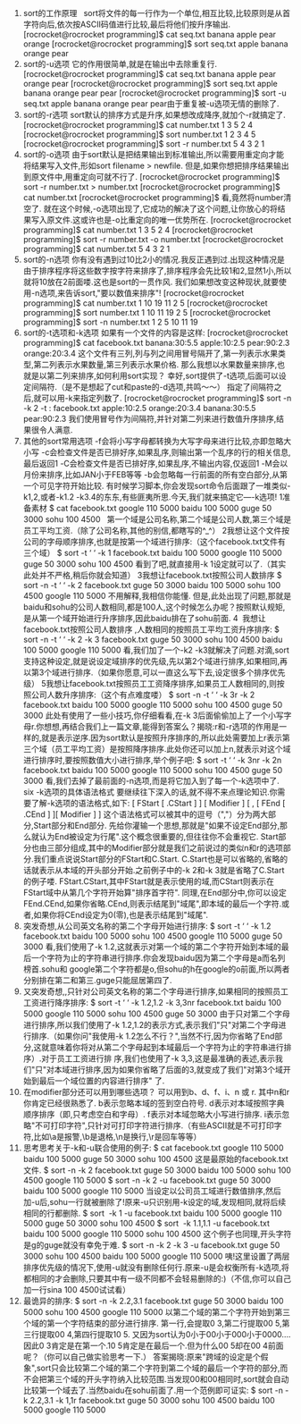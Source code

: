 1. sort的工作原理
 
sort将文件的每一行作为一个单位,相互比较,比较原则是从首字符向后,依次按ASCII码值进行比较,最后将他们按升序输出.
[rocrocket@rocrocket programming]$ cat seq.txt
banana
apple
pear
orange
[rocrocket@rocrocket programming]$ sort seq.txt
apple
banana
orange
pear
2. sort的-u选项
它的作用很简单,就是在输出中去除重复行.
[rocrocket@rocrocket programming]$ cat seq.txt
banana
apple
pear
orange
pear
[rocrocket@rocrocket programming]$ sort seq.txt
apple
banana
orange
pear
pear
[rocrocket@rocrocket programming]$ sort -u seq.txt
apple
banana
orange
pear
pear由于重复被-u选项无情的删除了.
3. sort的-r选项
sort默认的排序方式是升序,如果想改成降序,就加个-r就搞定了.
[rocrocket@rocrocket programming]$ cat number.txt
	1
	3
	5
	2
	4
[rocrocket@rocrocket programming]$ sort number.txt
	1
	2
	3
	4
	5
[rocrocket@rocrocket programming]$ sort -r number.txt
	5
	4
	3
	2
	1
4. sort的-o选项
由于sort默认是把结果输出到标准输出,所以需要用重定向才能将结果写入文件,形如sort filename > newfile.
但是,如果你想把排序结果输出到原文件中,用重定向可就不行了.
[rocrocket@rocrocket programming]$ sort -r number.txt > number.txt
[rocrocket@rocrocket programming]$ cat number.txt
[rocrocket@rocrocket programming]$
看,竟然将number清空了.
就在这个时候,-o选项出现了,它成功的解决了这个问题,让你放心的将结果写入原文件.这或许也是-o比重定向的唯一优势所在.
[rocrocket@rocrocket programming]$ cat number.txt
	1
	3
	5
	2
	4
[rocrocket@rocrocket programming]$ sort -r number.txt -o number.txt
[rocrocket@rocrocket programming]$ cat number.txt
	5
	4
	3
	2
	1
5. sort的-n选项
你有没有遇到过10比2小的情况.我反正遇到过.出现这种情况是由于排序程序将这些数字按字符来排序了,排序程序会先比较1和2,显然1小,所以就将10放在2前面喽.这也是sort的一贯作风.
我们如果想改变这种现状,就要使用-n选项,来告诉sort,"要以数值来排序"!
[rocrocket@rocrocket programming]$ cat number.txt
	1
	10
	19
	11
	2
	5
[rocrocket@rocrocket programming]$ sort number.txt
	1
	10
	11
	19
	2
	5
[rocrocket@rocrocket programming]$ sort -n number.txt
	1
	2
	5
	10
	11
	19
6. sort的-t选项和-k选项
如果有一个文件的内容是这样:
[rocrocket@rocrocket programming]$ cat facebook.txt
banana:30:5.5
apple:10:2.5
pear:90:2.3
orange:20:3.4
这个文件有三列,列与列之间用冒号隔开了,第一列表示水果类型,第二列表示水果数量,第三列表示水果价格.
那么我想以水果数量来排序,也就是以第二列来排序,如何利用sort实现？
幸好,sort提供了-t选项,后面可以设定间隔符.（是不是想起了cut和paste的-d选项,共鸣～～）
指定了间隔符之后,就可以用-k来指定列数了.
[rocrocket@rocrocket programming]$ sort -n -k 2 -t : facebook.txt
apple:10:2.5
orange:20:3.4
banana:30:5.5
pear:90:2.3
我们使用冒号作为间隔符,并针对第二列来进行数值升序排序,结果很令人满意.
7. 其他的sort常用选项
-f会将小写字母都转换为大写字母来进行比较,亦即忽略大小写
-c会检查文件是否已排好序,如果乱序,则输出第一个乱序的行的相关信息,最后返回1
-C会检查文件是否已排好序,如果乱序,不输出内容,仅返回1
-M会以月份来排序,比如JAN小于FEB等等
-b会忽略每一行前面的所有空白部分,从第一个可见字符开始比较.
有时候学习脚本,你会发现sort命令后面跟了一堆类似-k1,2,或者-k1.2 -k3.4的东东,有些匪夷所思.今天,我们就来搞定它—-k选项!
1准备素材
$ cat facebook.txt
google 110 5000
baidu 100 5000
guge 50 3000
sohu 100 4500
 
第一个域是公司名称,第二个域是公司人数,第三个域是员工平均工资.（除了公司名称,其他的别信,都瞎写的^_^）
2我想让这个文件按公司的字母顺序排序,也就是按第一个域进行排序:（这个facebook.txt文件有三个域）
$ sort -t ‘ ‘ -k 1 facebook.txt
baidu 100 5000
google 110 5000
guge 50 3000
sohu 100 4500
看到了吧,就直接用-k 1设定就可以了.（其实此处并不严格,稍后你就会知道）
3我想让facebook.txt按照公司人数排序
$ sort -n -t ‘ ‘ -k 2 facebook.txt
guge 50 3000
baidu 100 5000
sohu 100 4500
google 110 5000
不用解释,我相信你能懂.
但是,此处出现了问题,那就是baidu和sohu的公司人数相同,都是100人,这个时候怎么办呢？按照默认规矩,是从第一个域开始进行升序排序,因此baidu排在了sohu前面.
4  我想让facebook.txt按照公司人数排序 ,人数相同的按照员工平均工资升序排序:
$ sort -n -t ‘ ‘ -k 2 -k 3 facebook.txt
guge 50 3000
sohu 100 4500
baidu 100 5000
google 110 5000
看,我们加了一个-k2 -k3就解决了问题.对滴,sort支持这种设定,就是说设定域排序的优先级,先以第2个域进行排序,如果相同,再以第3个域进行排序.（如果你愿意,可以一直这么写下去,设定很多个排序优先级）
5我想让facebook.txt按照员工工资降序排序,如果员工人数相同的,则按照公司人数升序排序:（这个有点难度喽）
$ sort -n -t ‘ ‘ -k 3r -k 2 facebook.txt
baidu 100 5000
google 110 5000
sohu 100 4500
guge 50 3000
此处有使用了一些小技巧,你仔细看看,在-k 3后面偷偷加上了一个小写字母r.你想想,再结合我们上一篇文章,能得到答案么？揭晓:r和-r选项的作用是一样的,就是表示逆序.因为sort默认是按照升序排序的,所以此处需要加上r表示第三个域（员工平均工资）是按照降序排序.此处你还可以加上n,就表示对这个域进行排序时,要按照数值大小进行排序,举个例子吧:
$ sort -t ‘ ‘ -k 3nr -k 2n facebook.txt
baidu 100 5000
google 110 5000
sohu 100 4500
guge 50 3000
看,我们去掉了最前面的-n选项,而是将它加入到了每一个-k选项中了.
six  -k选项的具体语法格式
要继续往下深入的话,就不得不来点理论知识.你需要了解-k选项的语法格式,如下:
[ FStart [ .CStart ] ] [ Modifier ] [ , [ FEnd [ .CEnd ] ][ Modifier ] ]
这个语法格式可以被其中的逗号（","）分为两大部分,Start部分和End部分.
先给你灌输一个思想,那就是"如果不设定End部分,那么就认为End被设定为行尾".这个概念很重要的,但往往你不会重视它.
Start部分也由三部分组成,其中的Modifier部分就是我们之前说过的类似n和r的选项部分.我们重点说说Start部分的FStart和C.Start.
C.Start也是可以省略的,省略的话就表示从本域的开头部分开始.之前例子中的-k 2和-k 3就是省略了C.Start的例子喽.
FStart.CStart,其中FStart就是表示使用的域,而CStart则表示在FStart域中从第几个字符开始算"排序首字符".
同理,在End部分中,你可以设定FEnd.CEnd,如果你省略.CEnd,则表示结尾到"域尾",即本域的最后一个字符.或者,如果你将CEnd设定为0(零),也是表示结尾到"域尾".
8. 突发奇想,从公司英文名称的第二个字母开始进行排序:
$ sort -t ‘ ‘ -k 1.2 facebook.txt
baidu 100 5000
sohu 100 4500
google 110 5000
guge 50 3000
看,我们使用了-k 1.2,这就表示对第一个域的第二个字符开始到本域的最后一个字符为止的字符串进行排序.你会发现baidu因为第二个字母是a而名列榜首.sohu和 google第二个字符都是o,但sohu的h在google的o前面,所以两者分别排在第二和第三.guge只能屈居第四了.
9. 又突发奇想,,只针对公司英文名称的第二个字母进行排序,如果相同的按照员工工资进行降序排序:
$ sort -t ‘ ‘ -k 1.2,1.2 -k 3,3nr facebook.txt
baidu 100 5000
google 110 5000
sohu 100 4500
guge 50 3000
由于只对第二个字母进行排序,所以我们使用了-k 1.2,1.2的表示方式,表示我们"只"对第二个字母进行排序.（如果你问"我使用-k 1.2怎么不行？",当然不行,因为你省略了End部分,这就意味着你将对从第二个字母起到本域最后一个字符为止的字符串进行排序）.对于员工工资进行排 序,我们也使用了-k 3,3,这是最准确的表述,表示我们"只"对本域进行排序,因为如果你省略了后面的3,就变成了我们"对第3个域开始到最后一个域位置的内容进行排序" 了.
10. 在modifier部分还可以用到哪些选项？
可以用到b、d、f、i、n 或 r.
其中n和r你肯定已经很熟悉了.
b表示忽略本域的签到空白符号.
d表示对本域按照字典顺序排序（即,只考虑空白和字母）.
f表示对本域忽略大小写进行排序.
i表示忽略"不可打印字符",只针对可打印字符进行排序.（有些ASCII就是不可打印字符,比如\a是报警,\b是退格,\n是换行,\r是回车等等）
11. 思考思考关于-k和-u联合使用的例子:
$ cat facebook.txt
google 110 5000
baidu 100 5000
guge 50 3000
sohu 100 4500
这是最原始的facebook.txt文件.
$ sort -n -k 2 facebook.txt
guge 50 3000
baidu 100 5000
sohu 100 4500
google 110 5000
$ sort -n -k 2 -u facebook.txt
guge 50 3000
baidu 100 5000
google 110 5000
当设定以公司员工域进行数值排序,然后加-u后,sohu一行就被删除了!原来-u只识别用-k设定的域,发现相同,就将后续相同的行都删除.
$ sort  -k 1 -u facebook.txt
baidu 100 5000
google 110 5000
guge 50 3000
sohu 100 4500
$ sort  -k 1.1,1.1 -u facebook.txt
baidu 100 5000
google 110 5000
sohu 100 4500
这个例子也同理,开头字符是g的guge就没有幸免于难.
$ sort -n -k 2 -k 3 -u facebook.txt
guge 50 3000
sohu 100 4500
baidu 100 5000
google 110 5000
咦!这里设置了两层排序优先级的情况下,使用-u就没有删除任何行.原来-u是会权衡所有-k选项,将都相同的才会删除,只要其中有一级不同都不会轻易删除的:)（不信,你可以自己加一行sina 100 4500试试看）
12. 最诡异的排序:
$ sort -n -k 2.2,3.1 facebook.txt
guge 50 3000
baidu 100 5000
sohu 100 4500
google 110 5000
以第二个域的第二个字符开始到第三个域的第一个字符结束的部分进行排序.
第一行,会提取0 3,第二行提取00 5,第三行提取00 4,第四行提取10 5.
又因为sort认为0小于00小于000小于0000….
因此0 3肯定是在第一个.10 5肯定是在最后一个.但为什么00 5却在00 4前面呢？（你可以自己做实验思考一下.）
答案揭晓:原来"跨域的设定是个假象",sort只会比较第二个域的第二个字符到第二个域的最后一个字符的部分,而不会把第三个域的开头字符纳入比较范围.当发现00和00相同时,sort就会自动比较第一个域去了.当然baidu在sohu前面了.用一个范例即可证实:
$ sort -n -k 2.2,3.1 -k 1,1r facebook.txt
guge 50 3000
sohu 100 4500
baidu 100 5000
google 110 5000

